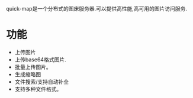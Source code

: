 quick-map是一个分布式的图床服务器.可以提供高性能,高可用的图片访问服务.

# 功能

* 上传图片
* 上传base64格式图片.
* 批量上传图片。
* 生成缩略图
* 文件搜索/支持自动补全
* 支持多种文件格式。
